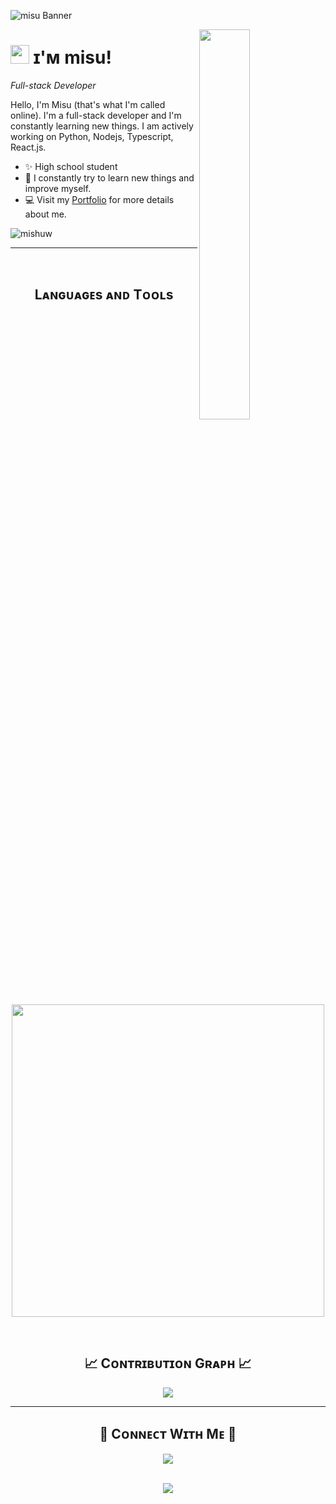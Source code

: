 ![misu Banner](https://owlbertsio-resized.s3.amazonaws.com/This-Is-Fine.jpg.full.png)

<!--Night Owl image-->
<div>
  <img align="right" width="40%" src="https://owlbertsio-resized.s3.amazonaws.com/Swag-Smiling.psd.full.png">
</div>

<!--Header Name-->
# <img src="https://emojis.slackmojis.com/emojis/images/1643514596/5999/meow_party.gif?1643514596" width="30"/> ɪ'ᴍ misu! 
*Full-stack Developer*
<br /> 

<!--Start Intro-->               
<p align="left">Hello, I'm Misu (that's what I'm called online). I'm a full-stack developer and I'm constantly learning new things. I am actively working on Python, Nodejs, Typescript, React.js.</p>

- ✨ High school student
- 🌱 I constantly try to learn new things and improve myself.
- 💻 Visit my [Portfolio](https://mishu.vercel.app) for more details about me.
<!--End Intro-->

<!--Profile Count Badge-->
<p align="left">
  <img src="https://komarev.com/ghpvc/?username=mishuw&label=Profile%20views&color=770677&style=for-the-badge&logo=star" alt="mishuw" style="padding-right:20px;" />
</p>

---
<br />

<!--Languages and Tools Section-->       
<h2 align="center">Lᴀɴɢᴜᴀɢᴇs ᴀɴᴅ Tᴏᴏʟs</h2> 
<p align="center">
<img width="500px"  src="https://skillicons.dev/icons?i=linux,js,ts,md,html,css,express,react,vue,svelte,sqlite,mongo,mysql,nodejs,webpack,vscode,postman,git&perline=9"  />
</p>
<br />
<!--Contribution Graph-->
<h2 align="center">📈 Cᴏɴᴛʀɪʙᴜᴛɪᴏɴ Gʀᴀᴘʜ 📈</h2>
<div align="center">
    <img src="https://github-readme-activity-graph.vercel.app/graph?username=mishuw&bg_color=011627&color=79d3c3&line=c792ea&point=ffeb95&area=true&hide_border=false" border-radius="15">
</div>



---

<h2 align="center">🤝 Cᴏɴɴᴇᴄᴛ Wɪᴛʜ Mᴇ 🤝 </h2>
<div align="center">
  <a href="https://discord.gg/ttsKZF3arN">
  <img src="https://api.weblutions.com/discord/invite/ttsKZF3arN/"/>
  </a>
</div>
<br/>

<p align="center">
  <img src="https://capsule-render.vercel.app/api?type=waving&color=gradient&height=65&section=footer"/>
</p>

